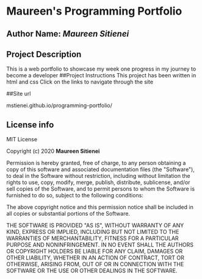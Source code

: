 # Maureen's Programming Portfolio

## Author Name: _Maureen Sitienei_

## Project Description
This is a web portfolio to showcase my week one progress in my journey to become a developer
##Project Instructions
This project has been written in html and css
Click on the links to navigate through the site

##Site url

mstienei.github.io/programming-portfolio/

## License info
MIT License

Copyright (c) 2020 **Maureen Sitienei**

Permission is hereby granted, free of charge, to any person obtaining a copy
of this software and associated documentation files (the "Software"), to deal
in the Software without restriction, including without limitation the rights
to use, copy, modify, merge, publish, distribute, sublicense, and/or sell
copies of the Software, and to permit persons to whom the Software is
furnished to do so, subject to the following conditions:

The above copyright notice and this permission notice shall be included in all
copies or substantial portions of the Software.

THE SOFTWARE IS PROVIDED "AS IS", WITHOUT WARRANTY OF ANY KIND, EXPRESS OR
IMPLIED, INCLUDING BUT NOT LIMITED TO THE WARRANTIES OF MERCHANTABILITY,
FITNESS FOR A PARTICULAR PURPOSE AND NONINFRINGEMENT. IN NO EVENT SHALL THE
AUTHORS OR COPYRIGHT HOLDERS BE LIABLE FOR ANY CLAIM, DAMAGES OR OTHER
LIABILITY, WHETHER IN AN ACTION OF CONTRACT, TORT OR OTHERWISE, ARISING FROM,
OUT OF OR IN CONNECTION WITH THE SOFTWARE OR THE USE OR OTHER DEALINGS IN THE
SOFTWARE.
